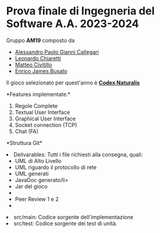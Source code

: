# Prova finale di Ingegneria del Software A.A. 2023-2024
Gruppo **AM19** composto da
* [Alessandro Paolo Gianni Callegari](https://github.com/Ale02014)
* [Leonardo Chiaretti](https://github.com/cicixgliamici)
* [Matteo Civitillo](https://github.com/matteocivitillo)
* [Enrico James Busato](https://github.com/LaJima)

Il gioco selezionato per quest'anno è [**Codex Naturalis**](https://www.craniocreations.it/prodotto/codex-naturalis)


<p>*Features implementate:*</p>

<ol>
<li>Regole Complete</li>
<li>Textual User Interface</li>
<li>Graphical User Interface</li>
<li>Socket connection (TCP)</li>
<li>Chat (FA)</li>
</ol>


<p>*Struttura Git*</p>
<li>Delivarables: Tutti i file richiesti alla consegna, quali:
            <ul>
                <li>UML di Alto Livello</li>
                <li>UML riguardo il protocollo di rete</li>
                <li>UML generati</li>
                <li>JavaDoc generato/li>
                <li>Jar del gioco<li>
                <li>Peer Review 1 e 2<li>
            </ul>
        </li>
<li>src/main: Codice sorgente dell'implementazione</li>
<li>src/test: Codice sorgente dei test di unità.</li>
